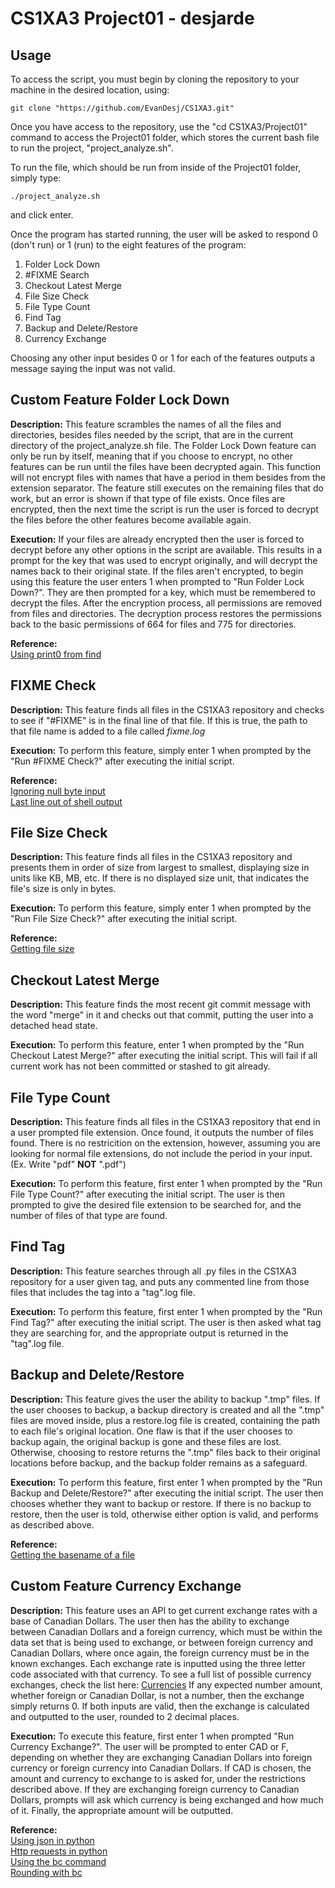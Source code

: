 # CS1XA3 Project01 - desjarde

## Usage

To access the script, you must begin by cloning the repository to your machine in the desired location, using:

```
git clone "https://github.com/EvanDesj/CS1XA3.git"
```

Once you have access to the repository, use the "cd CS1XA3/Project01" command to access the Project01 folder, which stores the current bash file to run the project, "project_analyze.sh".

To run the file, which should be run from inside of the Project01 folder, simply type:

```
./project_analyze.sh
```

and click enter.

Once the program has started running, the user will be asked to respond 0 (don't run) or 1 (run) to the eight features of the program:

1. Folder Lock Down 
2. #FIXME Search
3. Checkout Latest Merge
4. File Size Check
5. File Type Count
6. Find Tag
7. Backup and Delete/Restore
8. Currency Exchange

Choosing any other input besides 0 or 1 for each of the features outputs a message saying the input was not valid.

## Custom Feature Folder Lock Down

**Description:** This feature scrambles the names of all the files and directories, besides files needed by the script, that are in the current directory of the project_analyze.sh file. The Folder Lock Down feature can only be run by itself, meaning that if you choose to encrypt, no other features can be run until the files have been decrypted again. This function will not encrypt files with names that have a period in them besides from the extension separator. The feature still executes on the remaining files that do work, but an error is shown if that type of file exists. Once files are encrypted, then the next time the script is run the user is forced to decrypt the files before the other features become available again.

**Execution:** If your files are already encrypted then the user is forced to decrypt before any other options in the script are available. This results in a prompt for the key that was used to encrypt originally, and will decrypt the names back to their original state. If the files aren't encrypted, to begin using this feature the user enters 1 when prompted to "Run Folder Lock Down?". They are then prompted for a key, which must be remembered to decrypt the files.  After the encryption process, all permissions are removed from files and directories. The decryption process restores the permissions back to the basic permissions of 664 for files and 775 for directories.

**Reference:**  
[Using print0 from find](https://stackoverflow.com/questions/1116992/capturing-output-of-find-print0-into-a-bash-array)

## FIXME Check

**Description:** This feature finds all files in the CS1XA3 repository and checks to see if "#FIXME" is in the final line of that file. If this is true, the path to that file name is added to a file called _fixme.log_

**Execution:** To perform this feature, simply enter 1 when prompted by the "Run #FIXME Check?" after executing the initial script.

**Reference:**  
[Ignoring null byte input](https://askubuntu.com/questions/926626/how-do-i-fix-warning-command-substitution-ignored-null-byte-in-input)  
[Last line out of shell output](https://stackoverflow.com/questions/31381373/get-last-line-of-shell-output-as-a-variable)

## File Size Check

**Description:** This feature finds all files in the CS1XA3 repository and presents them in order of size from largest to smallest, displaying size in units like KB, MB, etc. If there is no displayed size unit, that indicates the file's size is only in bytes.

**Execution:** To perform this feature, simply enter 1 when prompted by the "Run File Size Check?" after executing the initial script.

**Reference:**  
[Getting file size](https://unix.stackexchange.com/questions/22432/getting-size-with-du-of-files-only)

## Checkout Latest Merge

**Description:** This feature finds the most recent git commit message with the word "merge" in it and checks out that commit, putting the user into a detached head state.

**Execution:** To perform this feature, enter 1 when prompted by the "Run Checkout Latest Merge?" after executing the initial script. This will fail if all current work has not been committed or stashed to git already.

## File Type Count

**Description:** This feature finds all files in the CS1XA3 repository that end in a user prompted file extension. Once found, it outputs the number of files found. There is no restricition on the extension, however, assuming you are looking for normal file extensions, do not include the period in your input. (Ex. Write "pdf" **NOT**  ".pdf")

**Execution:** To perform this feature, first enter 1 when prompted by the "Run File Type Count?" after executing the initial script. The user is then prompted to give the desired file extension to be searched for, and the number of files of that type are found.

## Find Tag

**Description:** This feature searches through all .py files in the CS1XA3 repository for a user given tag, and puts any commented line from those files that includes the tag into a "tag".log file.

**Execution:** To perform this feature, first enter 1 when prompted by the "Run Find Tag?" after executing the initial script. The user is then asked what tag they are searching for, and the appropriate output is returned in the "tag".log file.

## Backup and Delete/Restore

**Description:** This feature gives the user the ability to backup ".tmp" files. If the user chooses to backup, a backup directory is created and all the ".tmp" files are moved inside, plus a restore.log file is created, containing the path to each file's original location. One flaw is that if the user chooses to backup again, the original backup is gone and these files are lost. Otherwise, choosing to restore returns the ".tmp" files back to their original locations before backup, and the backup folder remains as a safeguard.

**Execution:** To perform this feature, first enter 1 when prompted by the "Run Backup and Delete/Restore?" after executing the initial script. The user then chooses whether they want to backup or restore. If there is no backup to restore, then the user is told, otherwise either option is valid, and performs as described above.

**Reference:**  
[Getting the basename of a file](https://www.cyberciti.biz/faq/bash-get-basename-of-filename-or-directory-name/)

## Custom Feature Currency Exchange

**Description:** This feature uses an API to get current exchange rates with a base of Canadian Dollars. The user then has the ability to exchange between Canadian Dollars and a foreign currency, which must be within the data set that is being used to exchange, or between foreign currency and Canadian Dollars, where once again, the foreign currency must be in the known exchanges. Each exchange rate is inputted using the three letter code associated with that currency. To see a full list of possible currency exchanges, check the list here: [Currencies](https://www.ecb.europa.eu/stats/policy_and_exchange_rates/euro_reference_exchange_rates/html/index.en.html) If any expected number amount, whether foreign or Canadian Dollar, is not a number, then the exchange simply returns 0. If both inputs are valid, then the exchange is calculated and outputted to the user, rounded to 2 decimal places.

**Execution:** To execute this feature, first enter 1 when prompted "Run Currency Exchange?". The user will be prompted to enter CAD or F, depending on whether they are exchanging Canadian Dollars into foreign currency or foreign currency into Canadian Dollars. If CAD is chosen, the amount and currency to exchange to is asked for, under the restrictions described above.  If they are exchanging foreign currency to Canadian Dollars, prompts will ask which currency is being exchanged and how much of it. Finally, the appropriate amount will be outputted.

**Reference:**  
[Using json in python](https://www.w3schools.com/python/python_json.asp)  
[Http requests in python](https://www.twilio.com/blog/2016/12/http-requests-in-python-3.html)  
[Using the bc command](https://www.geeksforgeeks.org/bc-command-linux-examples/)  
[Rounding with bc](https://askubuntu.com/questions/217570/bc-set-number-of-digits-after-decimal-point)
